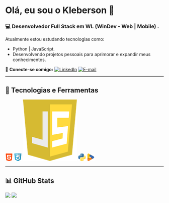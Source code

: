 # Olá, eu sou o Kleberson 👋

### 💻 Desenvolvedor Full Stack em WL (WinDev - Web | Mobile) .

Atualmente estou estudando tecnologias como:
- Python | JavaScript.
- Desenvolvendo projetos pessoais para aprimorar e expandir meus conhecimentos.

🔗 **Conecte-se comigo:**
[![LinkedIn](https://img.shields.io/badge/-LinkedIn-0077B5?style=flat-square&logo=linkedin&logoColor=white)]([https://www.linkedin.com/in/seu-usuario/](https://www.linkedin.com/in/kleberson-lima-7283a1253/))
[![E-mail](https://img.shields.io/badge/Gmail-D14836?style=flat-square&logo=gmail&logoColor=white)](mailto:kleberson.lima.band@gmail.com)

---

## 🚀 **Tecnologias e Ferramentas**
![HTML5](Images/html-5.png)
![CSS3](Images/css.png)
![JavaScript](Images/R.png)
![Python](Images/python.png)
![WinDev](Images/Windev.png)

---

## 📊 **GitHub Stats**
<div>
  <img height="180em" src="https://github-readme-stats.vercel.app/api?username=KlebersonClima&show_icons=true&theme=dark"/>
  <img height="180em" src="https://github-readme-stats.vercel.app/api/top-langs/?username=KlebersonClima&layout=compact&langs_count=7&theme=dark"/>
</div>


